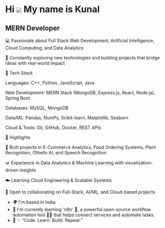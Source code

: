 Hi ![](https://user-images.githubusercontent.com/18350557/176309783-0785949b-9127-417c-8b55-ab5a4333674e.gif) My name is Kunal
==============================================================================================================================

MERN Developer
--------------

💻 Passionate about Full Stack Web Development, Artificial Intelligence, Cloud Computing, and Data Analytics

🚀 Constantly exploring new technologies and building projects that bridge ideas with real-world impact

🔧 Tech Stack

Languages: C++, Python, JavaScript, Java

Web Development: MERN Stack (MongoDB, Express.js, React, Node.js), Spring Boot

Databases: MySQL, MongoDB

Data/ML: Pandas, NumPy, Scikit-learn, Matplotlib, Seaborn

Cloud & Tools: Git, GitHub, Docker, REST APIs

📌 Highlights

🌱 Built projects in E-Commerce Analytics, Food Ordering Systems, Plant Recognition, Othello AI, and Speech Recognition

📊 Experience in Data Analytics & Machine Learning with visualization-driven insights

☁️ Learning Cloud Engineering & Scalable Systems

🤝 Open to collaborating on Full-Stack, AI/ML, and Cloud-based projects

* 🌍  I'm based in India
* 🧠  I'm currently learning 'n8n' 🌱, a powerful open-source workflow automation tool 🧑‍💻 that helps connect services and automate tasks.
* 💬  ✨ “Code. Learn. Build. Repeat.”
